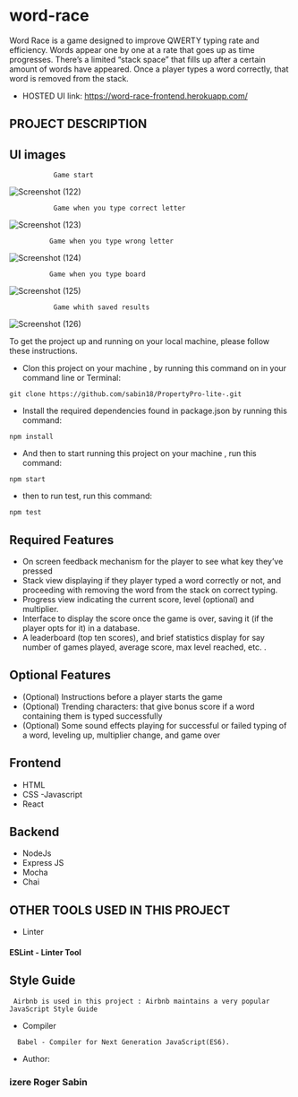 # word-race

Word Race is a game designed to improve QWERTY typing rate and efficiency. Words 
appear one by one at a rate that goes up as time progresses. There’s a limited “stack 
space” that fills up after a certain amount of words have appeared. Once a player types 
a word correctly, that word is removed from the stack.
        
- HOSTED UI link: https://word-race-frontend.herokuapp.com/

## PROJECT DESCRIPTION

## UI images 
``````
           Game start
```````
![Screenshot (122)](https://user-images.githubusercontent.com/47029978/60966269-23ff7e80-a318-11e9-8b51-5be6afb118bd.png)


``````
           Game when you type correct letter
```````
![Screenshot (123)](https://user-images.githubusercontent.com/47029978/60966900-9de43780-a319-11e9-9e27-f28d942efa99.png)


``````
          Game when you type wrong letter
```````
![Screenshot (124)](https://user-images.githubusercontent.com/47029978/60967072-12b77180-a31a-11e9-8adf-f9ca25ff441f.png)


``````
          Game when you type board
```````

![Screenshot (125)](https://user-images.githubusercontent.com/47029978/60967176-4c887800-a31a-11e9-9535-d83b79b9b9d9.png)


``````
           Game whith saved results
```````

![Screenshot (126)](https://user-images.githubusercontent.com/47029978/60979490-1b687180-a333-11e9-9cac-377bf531a012.png)


To get the project up and running on your local machine, please follow these instructions.

- Clon this project on your machine , by running this command on in your command line or Terminal:
 ```
 git clone https://github.com/sabin18/PropertyPro-lite-.git
 
 ````
 - Install the required dependencies found in package.json by running this command:
 ```
 npm install
 ```
 
 - And then to start running  this project on your machine , run this command:
 ```
 npm start
 ```
 - then to run test, run this command:
 ````
 npm test
 `````
 ## Required Features
 
 - On screen feedback mechanism for the player to see what key they’ve pressed
 - Stack view displaying if they player typed a word correctly or not, and proceeding 
with removing the word from the stack on correct typing.
 - Progress view indicating the current score, level (optional) and multiplier.
 - Interface to display the score once the game is over, saving it (if the player opts for it) 
in a database.  
 - A leaderboard (top ten scores), and brief statistics display for say number of games 
played, average score, max level reached, etc. .  
 

## Optional Features

 - (Optional) Instructions before a player starts the game 
 - (Optional) Trending characters: that give bonus score if a word containing them is 
   typed successfully 
 - (Optional) Some sound effects playing for successful or failed typing of a word, 
   leveling up, multiplier change, and game over 
  
  
## Frontend

 - HTML
 - CSS -Javascript
 - React

## Backend

 - NodeJs
 - Express JS
 - Mocha
 - Chai
 ## OTHER TOOLS USED IN THIS PROJECT
 

- Linter
 #### ESLint - Linter Tool

## Style Guide
```
 Airbnb is used in this project : Airbnb maintains a very popular JavaScript Style Guide
````
- Compiler
```
  Babel - Compiler for Next Generation JavaScript(ES6).
```
- Author:
 ### izere Roger Sabin 
